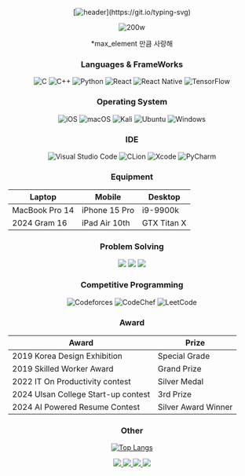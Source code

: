 <div align="center">
  
[![header](https://readme-typing-svg.demolab.com?font=Fira+Code&pause=1000&random=false&width=435&lines=Welcome+to+PARK+YECHAN+Github+World!!)](https://git.io/typing-svg)

![200w](https://github.com/user-attachments/assets/3183abd2-d4d5-407a-adfb-f18804521ade)

*max_element 만큼 사랑해

### Languages & FrameWorks
![C](https://img.shields.io/badge/c-%2300599C.svg?style=for-the-badge&logo=c&logoColor=white)  ![C++](https://img.shields.io/badge/c++-%2300599C.svg?style=for-the-badge&logo=c%2B%2B&logoColor=white)  ![Python](https://img.shields.io/badge/python-3670A0?style=for-the-badge&logo=python&logoColor=ffdd54)  ![React](https://img.shields.io/badge/react-%2320232a.svg?style=for-the-badge&logo=react&logoColor=%2361DAFB)  ![React Native](https://img.shields.io/badge/react_native-%2320232a.svg?style=for-the-badge&logo=react&logoColor=%2361DAFB)  ![TensorFlow](https://img.shields.io/badge/TensorFlow-%23FF6F00.svg?style=for-the-badge&logo=TensorFlow&logoColor=white)

### Operating System
![iOS](https://img.shields.io/badge/iOS-000000?style=for-the-badge&logo=ios&logoColor=white)  ![macOS](https://img.shields.io/badge/mac%20os-000000?style=for-the-badge&logo=macos&logoColor=F0F0F0)  ![Kali](https://img.shields.io/badge/Kali-268BEE?style=for-the-badge&logo=kalilinux&logoColor=white)  ![Ubuntu](https://img.shields.io/badge/Ubuntu-E95420?style=for-the-badge&logo=ubuntu&logoColor=white)  ![Windows](https://img.shields.io/badge/Windows-0078D6?style=for-the-badge&logo=windows&logoColor=white)

### IDE
![Visual Studio Code](https://img.shields.io/badge/Visual%20Studio%20Code-0078d7.svg?style=for-the-badge&logo=visual-studio-code&logoColor=white)  ![CLion](https://img.shields.io/badge/CLion-black?style=for-the-badge&logo=clion&logoColor=white)  ![Xcode](https://img.shields.io/badge/Xcode-007ACC?style=for-the-badge&logo=Xcode&logoColor=white)  ![PyCharm](https://img.shields.io/badge/pycharm-143?style=for-the-badge&logo=pycharm&logoColor=black&color=black&labelColor=green)

### Equipment
|Laptop|Mobile|Desktop|
|------|---|---|
|MacBook Pro 14|iPhone 15 Pro|i9-9900k|
|2024 Gram 16|iPad Air 10th|GTX Titan X|

### Problem Solving
<img src="https://img.shields.io/static/v1?label=&message=BOJ&color=blue">  <img src="https://img.shields.io/badge/Solved.AC-%7B%EB%B1%83%EC%A7%80%EC%83%89%EA%B9%94%7D?style=flat-square">  <img src="https://img.shields.io/badge/SWEA-1428A0?style=flat-square"> 

### Competitive Programming
![Codeforces](https://img.shields.io/badge/Codeforces-445f9d?style=for-the-badge&logo=Codeforces&logoColor=white)  ![CodeChef](https://img.shields.io/badge/CodeChef-%23964B00.svg?style=for-the-badge&logo=CodeChef&logoColor=white)  ![LeetCode](https://img.shields.io/badge/LeetCode-000000?style=for-the-badge&logo=LeetCode&logoColor=#d16c06)


### Award

| Award                               | Prize               |
| ----------------------------------- | ------------------- |
| 2019 Korea Design Exhibition        | Special Grade       |
| 2019 Skilled Worker Award           | Grand Prize         |
| 2022 IT On Productivity contest     | Silver Medal        |
| 2024 Ulsan College Start-up contest | 3rd Prize           |
| 2024 AI Powered Resume Contest      | Silver Award Winner |



### Other
[![Top Langs](https://github-readme-stats.vercel.app/api/top-langs/?username=yechan6855&hide=html,c,cmake,tex&layout=compact)](https://github.com/anuraghazra/github-readme-stats)

<a href="https://yechan1209.tistory.com/"><img src="https://img.shields.io/badge/Blogger-FF5722?style=for-the-badge&logo=blogger&logoColor=white">  <a href="https://yechan6855.notion.site/c58b918683e149ed9671cffbfdb4bbaa?pvs=4"><img src="https://img.shields.io/badge/Notion-%23000000.svg?style=for-the-badge&logo=notion&logoColor=white">  <a href="https://www.discord.com/users/432406936831393804"><img src="https://img.shields.io/badge/Discord-%235865F2.svg?style=for-the-badge&logo=discord&logoColor=white">  <a href="https://www.instagram.com/const_int_yechan_24?igsh=MWk0enN0YmlzMTM5dg%3D%3D&utm_source=qr"><img src="https://img.shields.io/badge/Instagram-%23E4405F.svg?style=for-the-badge&logo=Instagram&logoColor=white">

</div>
